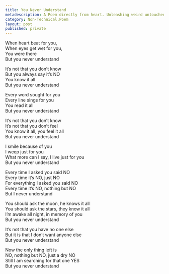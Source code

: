 ```yaml
---
title: You Never Understand
metadescription: A Poem directly from heart. Unleashing weird untouched feeling or human part of me.
category: Non-Technical,Poem
layout: post
published: private
---
```

When heart beat for you,   
When eyes get wet for you,   
You were there   
But you never understand   

It’s not that you don’t know   
But you always say it’s NO   
You know it all   
But you never understand   
<!--excerpt-->
Every word sought for you   
Every line sings for you   
You read it all   
But you never understand   

It’s not that you don’t know   
It’s not that you don’t feel   
You know it all, you feel it all   
But you never understand   

I smile because of you    
I weep just for you   
What more can I say, I live just for you   
But you never understand   

Every time I asked you said NO   
Every time it’s NO, just NO   
For everything I asked you said NO   
Every time it’s NO, nothing but NO   
But I never understand   

You should ask the moon, he knows it all   
You should ask the stars, they know it all   
I’m awake all night, in memory of you   
But you never understand   

It’s not that you have no one else   
But it is that I don’t want anyone else   
But you never understand   

Now the only thing left is   
NO, nothing but NO, just a dry NO   
Still I am searching for that one YES   
But you never understand   